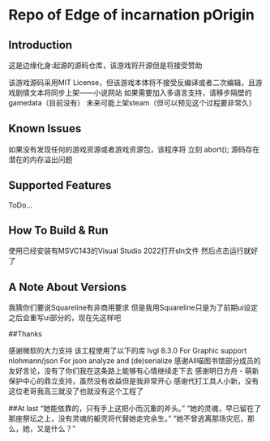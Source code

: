 # Repo of Edge of incarnation pOrigin

## Introduction

这是边缘化身:起源的源码仓库，该游戏将开源但是将接受赞助

该游戏源码采用MIT License，但该游戏本体将不接受反编译或者二次编辑，且游戏剧情文本将同步上架——小说网站
如果需要加入多语言支持，请移步隔壁的gamedata（目前没有）
未来可能上架steam（但可以预见这个过程要非常久）

## Known Issues

如果没有发现任何的游戏资源或者游戏资源包，该程序将 立刻 abort();
源码存在潜在的内存溢出问题

## Supported Features

ToDo...

## How To Build & Run

使用已经安装有MSVC143的Visual Studio 2022打开sln文件
然后点击运行就好了


## A Note About Versions

我猜你们要说Squareline有非商用要求
但是我用Squareline只是为了前期ui设定
之后会重写ui部分的，现在先这样吧

##Thanks

感谢微软的大力支持
该工程使用了以下的库
lvgl 8.3.0 For Graphic support
nlohmann/json For json analyze and (de)serialize
感谢All喵图书馆部分成员的友好言论，没有了你们我在这条路上能够有心情继续走下去
感谢明日方舟 - 萌新保护中心的鼎立支持，虽然没有收益但是我非常开心
感谢代打工具人小新，没有这位老哥我高三就没了也就没有这个工程了

##At last
“她能依靠的，只有手上这把小而沉重的斧头。”
“她的灵魂，早已留在了那座祭坛之上，没有灵魂的躯壳将代替她走完余生。”
“她不曾逃离那场灾厄，那么，她，又是什么？”
